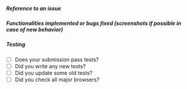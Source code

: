##### Reference to an issue
<!-- e.g. Fixes #issue_number -->

##### Functionalities implemented or bugs fixed (screenshots if possible in case of new behavior)

##### Testing
- [ ] Does your submission pass tests?
- [ ] Did you write any new tests?
- [ ] Did you update some old tests?
- [ ] Did you check all major browsers?
